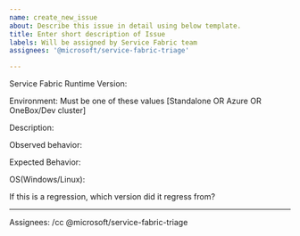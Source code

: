 ```yaml
---
name: create_new_issue
about: Describe this issue in detail using below template.
title: Enter short description of Issue
labels: Will be assigned by Service Fabric team 
assignees: '@microsoft/service-fabric-triage'

---
```

Service Fabric Runtime Version: 

Environment: Must be one of these values [Standalone OR Azure OR OneBox/Dev cluster]

Description: 

Observed behavior:

Expected Behavior:

OS(Windows/Linux): 

If this is a regression, which version did it regress from?

---
Assignees: /cc @microsoft/service-fabric-triage
